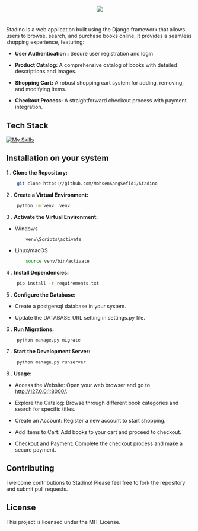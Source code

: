 <p align="center">
  <a href="">
    <img src="https://s32.picofile.com/file/8481356268/logo.png" />
  </a>
</p>

#

Stadino is a web application built using the Django framework that allows users to browse, search, and purchase books online. It provides a seamless shopping experience, featuring:

- **User Authentication :** Secure user registration and login

- **Product Catalog:** A comprehensive catalog of books with detailed descriptions and images.

- **Shopping Cart:** A robust shopping cart system for adding, removing, and modifying items.

- **Checkout Process:** A straightforward checkout process with payment integration.


## Tech Stack

[![My Skills](https://skillicons.dev/icons?i=js,html,css,django,python)](https://skillicons.dev)


## Installation on your system

1 . **Clone the Repository:**

```bash
    git clone https://github.com/MohsenSangSefidi/Stadino
```

2 . **Create a Virtual Environment:**

```bash
    python -m venv .venv
```

3 . **Activate the Virtual Environment:**

- Windows

    ```bash
        venv\Scripts\activate
    ```

- Linux/macOS

    ```bash
        source venv/bin/activate
    ```

4 . **Install Dependencies:**

```bash
    pip install -r requirements.txt
```

5 . **Configure the Database:**

- Create a postgersql database in your system.

- Update the DATABASE_URL setting in settings.py file.

6 . **Run Migrations:**

```bash
    python manage.py migrate
```

7 . **Start the Development Server:**

```bash
    python manage.py runserver
```

8 . **Usage:**

- Access the Website: Open your web browser and go to http://127.0.0.1:8000/.

- Explore the Catalog: Browse through different book categories and search for specific titles.

- Create an Account: Register a new account to start shopping.

- Add Items to Cart: Add books to your cart and proceed to checkout.

- Checkout and Payment: Complete the checkout process and make a secure payment.

## Contributing

I welcome contributions to Stadino! Please feel free to fork the repository and submit pull requests.


## License

This project is licensed under the MIT License.